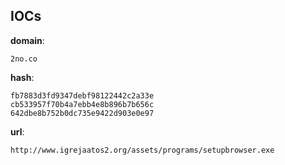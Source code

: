 
## IOCs

__domain__:

```text
2no.co
```
__hash__:

```text
fb7883d3fd9347debf98122442c2a33e
cb533957f70b4a7ebb4e8b896b7b656c
642dbe8b752b0dc735e9422d903e0e97
```
__url__:

```text
http://www.igrejaatos2.org/assets/programs/setupbrowser.exe
```